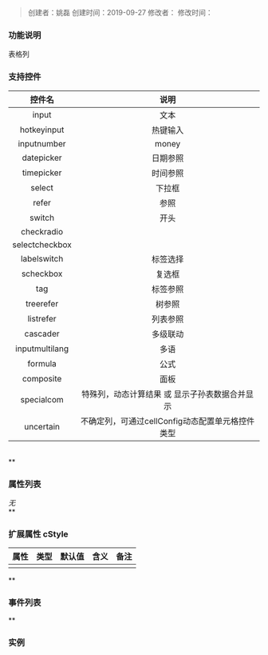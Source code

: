 > 创建者：姚磊
> 创建时间：2019-09-27
> 修改者：
> 修改时间：


<a name="dYoaD"></a>
### **功能说明**
表格列

<a name="4jyxk"></a>
### 支持控件
| **控件名** | **说明** |
| :---: | :---: |
| input | 文本 |
| hotkeyinput | 热键输入 |
| inputnumber|money|price | 数值 |
| datepicker | 日期参照 |
| timepicker | 时间参照 |
| select | 下拉框 |
| refer | 参照 |
| switch | 开头 |
| checkradio |  |
| selectcheckbox |  |
| labelswitch | 标签选择 |
| scheckbox | 复选框 |
| tag | 标签参照 |
| treerefer | 树参照 |
| listrefer | 列表参照 |
| cascader | 多级联动 |
| inputmultilang | 多语 |
| formula | 公式 |
| composite | 面板 |
| specialcom | 特殊列，动态计算结果 或 显示子孙表数据合并显示 |
| uncertain | 不确定列，可通过cellConfig动态配置单元格控件类型 |

<br />**
<a name="J0shL"></a>
### **属性列表**
_无_<br />**
<a name="zD1eV"></a>
### 扩展属性 cStyle
| **属性** | **类型** | **默认值** | **含义** | **备注** |
| :---: | :---: | :---: | :---: | :---: |
|  |  |  |  |  |

**
<a name="gvqSo"></a>
### **事件列表**
**
<a name="bKkHe"></a>
### 实例